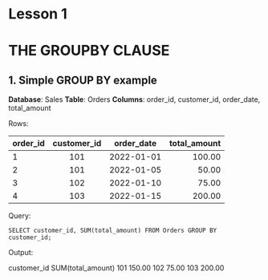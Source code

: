 # Lesson 1
# THE GROUPBY CLAUSE

## 1. Simple GROUP BY example
**Database**: Sales
**Table**: Orders
**Columns**: order_id, customer_id, order_date, total_amount

Rows:

| order_id	| customer_id |	order_date | total_amount |
|:----------|:-----------:|:----------:|-------------:|
|1	        |101	      |2022-01-01  |	100.00    |
|2	        |101          |2022-01-05  |50.00         |
|3      	|102	      |2022-01-10  |75.00         |
|4          |103          |2022-01-15  |200.00        |

Query:

`SELECT customer_id, SUM(total_amount)
FROM Orders
GROUP BY customer_id;`

Output:

customer_id	SUM(total_amount)
101	150.00
102	75.00
103	200.00
